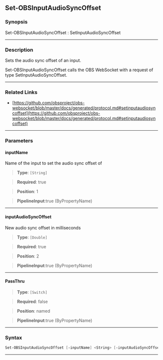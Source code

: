 Set-OBSInputAudioSyncOffset
---------------------------
### Synopsis
Set-OBSInputAudioSyncOffset : SetInputAudioSyncOffset

---
### Description

Sets the audio sync offset of an input.


Set-OBSInputAudioSyncOffset calls the OBS WebSocket with a request of type SetInputAudioSyncOffset.

---
### Related Links
* [https://github.com/obsproject/obs-websocket/blob/master/docs/generated/protocol.md#setinputaudiosyncoffset](https://github.com/obsproject/obs-websocket/blob/master/docs/generated/protocol.md#setinputaudiosyncoffset)



---
### Parameters
#### **inputName**

Name of the input to set the audio sync offset of



> **Type**: ```[String]```

> **Required**: true

> **Position**: 1

> **PipelineInput**:true (ByPropertyName)



---
#### **inputAudioSyncOffset**

New audio sync offset in milliseconds



> **Type**: ```[Double]```

> **Required**: true

> **Position**: 2

> **PipelineInput**:true (ByPropertyName)



---
#### **PassThru**

> **Type**: ```[Switch]```

> **Required**: false

> **Position**: named

> **PipelineInput**:true (ByPropertyName)



---
### Syntax
```PowerShell
Set-OBSInputAudioSyncOffset [-inputName] <String> [-inputAudioSyncOffset] <Double> [-PassThru] [<CommonParameters>]
```
---
